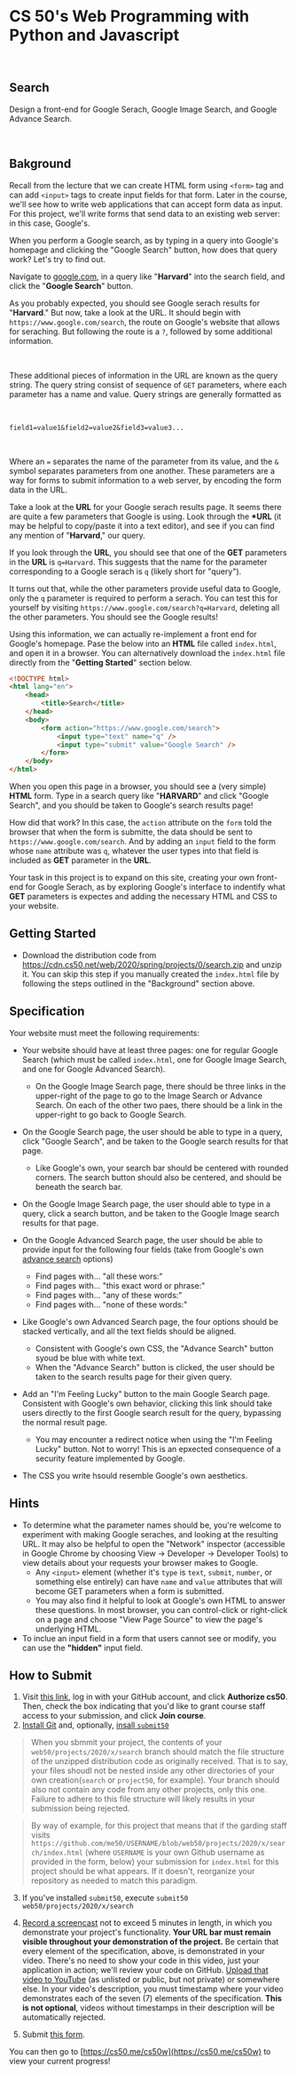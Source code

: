 # CS 50's Web Programming with Python and Javascript

&nbsp;

## Search

Design a front-end for Google Serach, Google Image Search, and Google Advance Search.

&nbsp;

## Bakground

Recall from the lecture that we can create HTML form using `<form>` tag and can add `<input>` tags to create input fields for that form. Later in the course, we'll see how to write web applications that can accept form data as input. For this project, we'll write forms that send data to an existing web server: in this case, Google's.

When you perform a Google search, as by typing in a query into Google's homepage and clicking the "Google Search" button, how does that query work? Let's try to find out.

Navigate to [google.com](https://google.com), in a query like "**Harvard**" into the search field, and click the "**Google Search**" button.

As you probably expected, you should see Google serach results for "**Harvard**." But now, take a look at the URL. It should begin with `https://www.google.com/search`, the route on Google's website that allows for seraching. But following the route is a `?`, followed by some additional information.

&nbsp;

These additional pieces of information in the URL are known as the query string. The query string consist of sequence of `GET` parameters, where each parameter has a name and value. Query strings are generally formatted as

&nbsp;

`field1=value1&field2=value2&field3=value3...`

&nbsp;

Where an `=` separates the name of the parameter from its value, and the `&` symbol separates parameters from one another. These parameters are a way for forms to submit information to a web server, by encoding the form data in the URL.

Take a look at the **URL** for your Google serach results page. It seems there are quite a few parameters that Google is using. Look through the **\*URL** (it may be helpful to copy/paste it into a text editor), and see if you can find any mention of "**Harvard**," our query.

If you look through the **URL**, you should see that one of the **GET** parameters in the **URL** is `q=Harvard`. This suggests that the name for the parameter corresponding to a Google serach is `q` (likely short for "query").

It turns out that, while the other parameters provide useful data to Google, only the `q` parameter is required to perform a serach. You can test this for yourself by visiting `https://www.google.com/search?q=Harvard`, deleting all the other parameters. You should see the Google results!

Using this information, we can actually re-implement a front end for Google's homepage. Pase the below into an **HTML** file called `index.html`, and open it in a browser. You can alternatively download the `index.html` file directly from the "**Getting Started**" section below.

```html
<!DOCTYPE html>
<html lang="en">
    <head>
        <title>Search</title>
    </head>
    <body>
        <form action="https://www.google.com/search">
            <input type="text" name="q" />
            <input type="submit" value="Google Search" />
        </form>
    </body>
</html>
```

When you open this page in a browser, you should see a (very simple) **HTML** form. Type in a search query like "**HARVARD**" and click "Google Search", and you should be taken to Google's search results page!

How did that work? In this case, the `action` attribute on the `form` told the browser that when the form is submitte, the data should be sent to `https://www.google.com/search`. And by adding an `input` field to the form whose `name` attribute was `q`, whatever the user types into that field is included as **GET** parameter in the **URL**.

Your task in this project is to expand on this site, creating your own front-end for Google Serach, as by exploring Google's interface to indentify what **GET** parameters is expectes and adding the necessary HTML and CSS to your website.

## Getting Started

-   Download the distribution code from https://cdn.cs50.net/web/2020/spring/projects/0/search.zip and unzip it. You can skip this step if you manually created the `index.html` file by following the steps outlined in the "Background" section above.

## Specification

Your website must meet the following requirements:

-   Your website should have at least three pages: one for regular Google Search (which must be called `index.html`, one for Google Image Search, and one for Google Advanced Search).

    -   On the Google Image Search page, there should be three links in the upper-right of the page to go to the Image Search or Advance Search. On each of the other two paes, there should be a link in the upper-right to go back to Google Search.

-   On the Google Search page, the user should be able to type in a query, click "Google Search", and be taken to the Google search results for that page.

    -   Like Google's own, your search bar should be centered with rounded corners. The search button should also be centered, and should be beneath the search bar.

-   On the Google Image Search page, the user should able to type in a query, click a search button, and be taken to the Google Image search results for that page.

-   On the Google Advanced Search page, the user should be able to provide input for the following four fields (take from Google's own [advance search](https://www.google.com/advanced_search) options)

    -   Find pages with... "all these wors:"
    -   Find pages with... "this exact word or phrase:"
    -   Find pages with... "any of these words:"
    -   Find pages with... "none of these words:"

-   Like Google's own Advanced Search page, the four options should be stacked vertically, and all the text fields should be aligned.

    -   Consistent with Google's own CSS, the "Advance Search" button syoud be blue with white text.
    -   When the "Advance Search" button is clicked, the user should be taken to the search results page for their given query.

-   Add an "I'm Feeling Lucky" button to the main Google Search page. Consistent with Google's own behavior, clicking this link should take users directly to the first Google search result for the query, bypassing the normal result page.
    -   You may encounter a redirect notice when using the "I'm Feeling Lucky" button. Not to worry! This is an epxected consequence of a security feature implemented by Google.
-   The CSS you write hsould resemble Google's own aesthetics.

## Hints

-   To determine what the parameter names should be, you're welcome to experiment with making Google seraches, and looking at the resulting URL. It may also be helpful to open the "Network" inspector (accessible in Google Chrome by choosing View -> Developer -> Developer Tools) to view details about your requests your browser makes to Google.
    -   Any `<input>` element (whether it's `type` is `text`, `submit`, `number`, or something else entirely) can have `name` and `value` attributes that will become GET parameters when a form is submitted.
    -   You may also find it helpful to look at Google's own HTML to answer these questions. In most browser, you can control-click or right-click on a page and choose "View Page Source" to view the page's underlying HTML.
-   To inclue an input field in a form that users cannot see or modify, you can use the **"hidden"** input field.

## How to Submit

1. Visit [this link](https://submit.cs50.io/invites/89679428401548238ceb022f141b9947), log in with your GitHub account, and click **Authorize cs50**. Then, check the box indicating that you'd like to grant course staff access to your submission, and click **Join course**.
2. [Install Git](https://git-scm.com/downloads) and, optionally, [insall `submit50`](https://cs50.readthedocs.io/submit50/)

> When you sbmmit your project, the contents of your `web50/projects/2020/x/search` branch should match the file structure of the unzipped distribution code as originally received. That is to say, your files shoudl not be nested inside any other directories of your own creation(`search` or `project50`, for example). Your branch should also not contain any code from any other projects, only this one. Failure to adhere to this file structure will likely results in your submission being rejected.

> By way of example, for this project that means that if the garding staff visits `https://github.com/me50/USERNAME/blob/web50/projects/2020/x/search/index.html` (where `USERNAME` is your own Github username as provided in the form, below) your submission for `index.html` for this project should be what appears. If it doesn't, reorganize your repository as needed to match this paradigm.

3. If you've installed `submit50`, execute
   `submit50 web50/projects/2020/x/search`

4. [Record a screencast](https://www.howtogeek.com/205742/how-to-record-your-windows-mac-linux-android-or-ios-screen/) not to exceed 5 minutes in length, in which you demonstrate your project's functionality. **Your URL bar must remain visible throughout your demonstration of the project.** Be certain that every element of the specification, above, is demonstrated in your video. There's no need to show your code in this video, just your application in action; we'll review your code on GitHub. [Upload that video to YouTube](https://www.youtube.com/upload) (as unlisted or public, but not private) or somewhere else. In your video's description, you must timestamp where your video demonstrates each of the seven (7) elements of the specification. **This is not optional**, videos without timestamps in their description will be automatically rejected.

5. Submit [this form](https://forms.cs50.io/c0a13c70-af0c-47ad-a104-bc136c9cc148).

You can then go to [https://cs50.me/cs50w](https://cs50.me/cs50w) to view your current progress!
